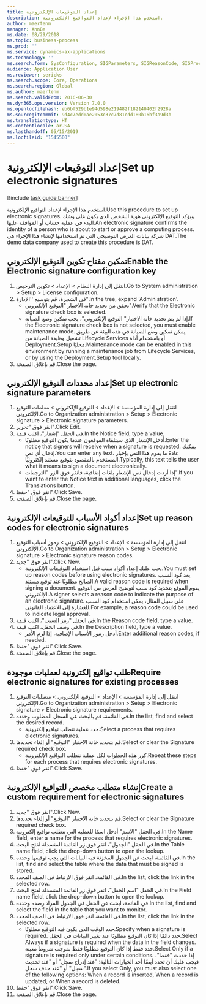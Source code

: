 ```yaml
---
title: إعداد التوقيعات الإلكترونية
description: استخدم هذا الإجراء لإعداد التواقيع الإلكترونية.
author: maertenm
manager: AnnBe
ms.date: 08/29/2018
ms.topic: business-process
ms.prod: ''
ms.service: dynamics-ax-applications
ms.technology: ''
ms.search.form: SysConfiguration, SIGParameters, SIGReasonCode, SIGProcSetup
audience: Application User
ms.reviewer: sericks
ms.search.scope: Core, Operations
ms.search.region: Global
ms.author: maertenm
ms.search.validFrom: 2016-06-30
ms.dyn365.ops.version: Version 7.0.0
ms.openlocfilehash: eb6bf529b1e94d598e219482f182140402f2928a
ms.sourcegitcommit: 9d4c7edd0ae2053c37c7d81cdd180b16bf3a9d3b
ms.translationtype: HT
ms.contentlocale: ar-SA
ms.lasthandoff: 05/15/2019
ms.locfileid: "1545500"
---
```

# <a name="set-up-electronic-signatures"></a><span data-ttu-id="e9aa0-103">إعداد التوقيعات الإلكترونية</span><span class="sxs-lookup"><span data-stu-id="e9aa0-103">Set up electronic signatures</span></span>

[!include [task guide banner](../../includes/task-guide-banner.md)]

<span data-ttu-id="e9aa0-104">استخدم هذا الإجراء لإعداد التواقيع الإلكترونية.</span><span class="sxs-lookup"><span data-stu-id="e9aa0-104">Use this procedure to set up electronic signatures.</span></span> <span data-ttu-id="e9aa0-105">ويؤكد التوقيع الإلكتروني هوية الشخص الذي يكون على وشك البدء في عملية حساب أو الموافقة عليها.</span><span class="sxs-lookup"><span data-stu-id="e9aa0-105">An electronic signature confirms the identity of a person who is about to start or approve a computing process.</span></span> <span data-ttu-id="e9aa0-106">شركة بيانات العرض التوضيحي التي تم استخدامها لإنشاء هذا الإجراء هي DAT.</span><span class="sxs-lookup"><span data-stu-id="e9aa0-106">The demo data company used to create this procedure is DAT.</span></span>


## <a name="enable-the-electronic-signature-configuration-key"></a><span data-ttu-id="e9aa0-107">تمكين مفتاح تكوين التوقيع الإلكتروني</span><span class="sxs-lookup"><span data-stu-id="e9aa0-107">Enable the Electronic signature configuration key</span></span>
1. <span data-ttu-id="e9aa0-108">انتقل إلى إدارة النظام > الإعداد > تكوين الترخيص.</span><span class="sxs-lookup"><span data-stu-id="e9aa0-108">Go to System administration > Setup > License configuration.</span></span>
2. <span data-ttu-id="e9aa0-109">في الشجرة، قم بتوسيع ''الإدارة".</span><span class="sxs-lookup"><span data-stu-id="e9aa0-109">In the tree, expand 'Administration'.</span></span>
    * <span data-ttu-id="e9aa0-110">تحقق من تحديد خانة الاختيار "التوقيع الإلكتروني".</span><span class="sxs-lookup"><span data-stu-id="e9aa0-110">Verify that the Electronic signature check box is selected.</span></span>  
    * <span data-ttu-id="e9aa0-111">إذا لم يتم تحديد خانة الاختيار" التوقيع الإلكتروني"، يجب تمكين وضع الصيانة.</span><span class="sxs-lookup"><span data-stu-id="e9aa0-111">If the Electronic signature check box is not selected, you must enable maintenance mode.</span></span> <span data-ttu-id="e9aa0-112">يمكن تمكين وضع الصيانة في هذه البيئة عن طريق تشغيل وظيفة الصيانة من Lifecycle Services أو باستخدام أداة Deployment.Setup محليًا.</span><span class="sxs-lookup"><span data-stu-id="e9aa0-112">Maintenance mode can be enabled in this environment by running a maintenance job from Lifecycle Services, or by using the Deployment.Setup tool locally.</span></span>  
3. <span data-ttu-id="e9aa0-113">قم بإغلاق الصفحة.</span><span class="sxs-lookup"><span data-stu-id="e9aa0-113">Close the page.</span></span>

## <a name="set-up-electronic-signature-parameters"></a><span data-ttu-id="e9aa0-114">إعداد محددات التوقيع الإلكتروني</span><span class="sxs-lookup"><span data-stu-id="e9aa0-114">Set up electronic signature parameters</span></span>
1. <span data-ttu-id="e9aa0-115">انتقل إلى إدارة المؤسسة > الإعداد > التوقيع الإلكتروني > معلمات التوقيع الإلكتروني.</span><span class="sxs-lookup"><span data-stu-id="e9aa0-115">Go to Organization administration > Setup > Electronic signature > Electronic signature parameters.</span></span>
2. <span data-ttu-id="e9aa0-116">انقر فوق "تحرير".</span><span class="sxs-lookup"><span data-stu-id="e9aa0-116">Click Edit.</span></span>
3. <span data-ttu-id="e9aa0-117">في الحقل "إشعار"، اكتب قيمة.</span><span class="sxs-lookup"><span data-stu-id="e9aa0-117">In the Notice field, type a value.</span></span>
    * <span data-ttu-id="e9aa0-118">أدخل الإشعار الذي سيتلقاه الموقعون عندما يكون التوقيع مطلوبًا.</span><span class="sxs-lookup"><span data-stu-id="e9aa0-118">Enter the notice that signers will receive when a signature is requested.</span></span> <span data-ttu-id="e9aa0-119">يمكنك إدخال أي نص.</span><span class="sxs-lookup"><span data-stu-id="e9aa0-119">You can enter any text.</span></span> <span data-ttu-id="e9aa0-120">عادةً ما يقوم هذا النص بإخبار المستخدم بالمقصود بتوقيع مستند إلكترونيًا.</span><span class="sxs-lookup"><span data-stu-id="e9aa0-120">Typically, this text tells the user what it means to sign a document electronically.</span></span>  
    * <span data-ttu-id="e9aa0-121">إذا أردت إدخال نص الإشعار بلغات إضافية، فانقر فوق الزر "الترجمات".</span><span class="sxs-lookup"><span data-stu-id="e9aa0-121">If you want to enter the Notice text in additional languages, click the Translations button.</span></span>  
4. <span data-ttu-id="e9aa0-122">انقر فوق "حفظ".</span><span class="sxs-lookup"><span data-stu-id="e9aa0-122">Click Save.</span></span>
5. <span data-ttu-id="e9aa0-123">قم بإغلاق الصفحة.</span><span class="sxs-lookup"><span data-stu-id="e9aa0-123">Close the page.</span></span>

## <a name="set-up-reason-codes-for-electronic-signatures"></a><span data-ttu-id="e9aa0-124">إعداد أكواد الأسباب للتوقيعات الإلكترونية</span><span class="sxs-lookup"><span data-stu-id="e9aa0-124">Set up reason codes for electronic signatures</span></span>
1. <span data-ttu-id="e9aa0-125">انتقل إلى إدارة المؤسسة > الإعداد > التوقيع الإلكتروني > رموز أسباب التوقيع الإلكتروني.</span><span class="sxs-lookup"><span data-stu-id="e9aa0-125">Go to Organization administration > Setup > Electronic signature > Electronic signature reason codes.</span></span>
2. <span data-ttu-id="e9aa0-126">انقر فوق "جديد".</span><span class="sxs-lookup"><span data-stu-id="e9aa0-126">Click New.</span></span>
    * <span data-ttu-id="e9aa0-127">يجب عليك إعداد أكواد سبب قبل استخدام التوقيعات الإلكترونية.</span><span class="sxs-lookup"><span data-stu-id="e9aa0-127">You must set up reason codes before using electronic signatures.</span></span> <span data-ttu-id="e9aa0-128">يعد كود السبب الصالح مطلوبًا عند توقيع مستند.</span><span class="sxs-lookup"><span data-stu-id="e9aa0-128">A valid reason code is required when signing a document.</span></span>     <span data-ttu-id="e9aa0-129">يقوم الموقع بتحديد كود سبب لتوضيح الغرض من التوقيع الإلكتروني.</span><span class="sxs-lookup"><span data-stu-id="e9aa0-129">A signer selects a reason code to indicate the purpose of an electronic signature.</span></span> <span data-ttu-id="e9aa0-130">على سبيل المثال، يمكن استخدام كود السبب للغشارة إلى الاعتماد القانوني.</span><span class="sxs-lookup"><span data-stu-id="e9aa0-130">For example, a reason code could be used to indicate legal approval.</span></span>  
3. <span data-ttu-id="e9aa0-131">في الحقل "رمز السبب"، اكتب قيمة.</span><span class="sxs-lookup"><span data-stu-id="e9aa0-131">In the Reason code field, type a value.</span></span>
4. <span data-ttu-id="e9aa0-132">في وصف الحقل، اكتب قيمة.</span><span class="sxs-lookup"><span data-stu-id="e9aa0-132">In the Description field, type a value.</span></span>
    * <span data-ttu-id="e9aa0-133">أدخل رموز الأسباب الإضافية، إذا لزم الأمر.</span><span class="sxs-lookup"><span data-stu-id="e9aa0-133">Enter additional reason codes, if needed.</span></span>  
5. <span data-ttu-id="e9aa0-134">انقر فوق "حفظ".</span><span class="sxs-lookup"><span data-stu-id="e9aa0-134">Click Save.</span></span>
6. <span data-ttu-id="e9aa0-135">قم بإغلاق الصفحة.</span><span class="sxs-lookup"><span data-stu-id="e9aa0-135">Close the page.</span></span>

## <a name="require-electronic-signatures-for-existing-processes"></a><span data-ttu-id="e9aa0-136">طلب تواقيع إلكترونية لعمليات موجودة</span><span class="sxs-lookup"><span data-stu-id="e9aa0-136">Require electronic signatures for existing processes</span></span>
1. <span data-ttu-id="e9aa0-137">انتقل إلى إدارة المؤسسة > الإعداد > التوقيع الإلكتروني > متطلبات التوقيع الإلكتروني.</span><span class="sxs-lookup"><span data-stu-id="e9aa0-137">Go to Organization administration > Setup > Electronic signature > Electronic signature requirements.</span></span>
2. <span data-ttu-id="e9aa0-138">في القائمة، قم بالبحث عن السجل المطلوب وحدده.</span><span class="sxs-lookup"><span data-stu-id="e9aa0-138">In the list, find and select the desired record.</span></span>
    * <span data-ttu-id="e9aa0-139">حدد عملية تتطلب تواقيع إلكترونية.</span><span class="sxs-lookup"><span data-stu-id="e9aa0-139">Select a process that requires electronic signatures.</span></span>  
3. <span data-ttu-id="e9aa0-140">قم بتحديد خانة الاختيار "التوقيع" أو إلغاء تحديدها.</span><span class="sxs-lookup"><span data-stu-id="e9aa0-140">Select or clear the Signature required check box.</span></span>
    * <span data-ttu-id="e9aa0-141">كرر هذه الخطوات لكل عملية تتطلب التواقيع الإلكترونية.</span><span class="sxs-lookup"><span data-stu-id="e9aa0-141">Repeat these steps for each process that requires electronic signatures.</span></span>  
4. <span data-ttu-id="e9aa0-142">انقر فوق "حفظ".</span><span class="sxs-lookup"><span data-stu-id="e9aa0-142">Click Save.</span></span>

## <a name="create-a-custom-requirement-for-electronic-signatures"></a><span data-ttu-id="e9aa0-143">إنشاء متطلب مخصص للتواقيع الإلكترونية</span><span class="sxs-lookup"><span data-stu-id="e9aa0-143">Create a custom requirement for electronic signatures</span></span>
1. <span data-ttu-id="e9aa0-144">انقر فوق "جديد".</span><span class="sxs-lookup"><span data-stu-id="e9aa0-144">Click New.</span></span>
2. <span data-ttu-id="e9aa0-145">قم بتحديد خانة الاختيار "التوقيع" أو إلغاء تحديدها.</span><span class="sxs-lookup"><span data-stu-id="e9aa0-145">Select or clear the Signature required check box.</span></span>
3. <span data-ttu-id="e9aa0-146">في الحقل "الاسم" أدخل اسمًا للعملية التي تتطلب تواقيع إلكترونية.</span><span class="sxs-lookup"><span data-stu-id="e9aa0-146">In the Name field, enter a name for the process that requires electronic signatures.</span></span>
4. <span data-ttu-id="e9aa0-147">في الحقل "الجدول"، انقر فوق زر القائمة المنسدلة لفتح البحث.</span><span class="sxs-lookup"><span data-stu-id="e9aa0-147">In the Table name field, click the drop-down button to open the lookup.</span></span>
5. <span data-ttu-id="e9aa0-148">في القائمة، ابحث عن الجدول المخزنة فيه البيانات التي يجب توقيعها وحدده.</span><span class="sxs-lookup"><span data-stu-id="e9aa0-148">In the list, find and select the table where the data that must be signed is stored.</span></span>
6. <span data-ttu-id="e9aa0-149">في القائمة، انقر فوق الارتباط في الصف المحدد.</span><span class="sxs-lookup"><span data-stu-id="e9aa0-149">In the list, click the link in the selected row.</span></span>
7. <span data-ttu-id="e9aa0-150">في الحقل "اسم الحقل"، انقر فوق زر القائمة المنسدلة لفتح البحث.</span><span class="sxs-lookup"><span data-stu-id="e9aa0-150">In the Field name field, click the drop-down button to open the lookup.</span></span>
8. <span data-ttu-id="e9aa0-151">في القائمة، ابحث عن الحقل في الجدول المراد رصده وحدده.</span><span class="sxs-lookup"><span data-stu-id="e9aa0-151">In the list, find and select the field in the table that you want to monitor.</span></span>
9. <span data-ttu-id="e9aa0-152">في القائمة، انقر فوق الارتباط في الصف المحدد.</span><span class="sxs-lookup"><span data-stu-id="e9aa0-152">In the list, click the link in the selected row.</span></span>
    * <span data-ttu-id="e9aa0-153">حدد الوقت الذي يكون فيه التوقيع مطلوبًا.</span><span class="sxs-lookup"><span data-stu-id="e9aa0-153">Specify when a signature is required.</span></span>     <span data-ttu-id="e9aa0-154">حدد دائمًا إذا كان التوقيع مطلوبًا عند تغيير البيانات في الحقل.</span><span class="sxs-lookup"><span data-stu-id="e9aa0-154">Select Always if a signature is required when the data in the field changes.</span></span>     <span data-ttu-id="e9aa0-155">حدد فقط إذا كان التوقيع مطلوبًا فقط بموجب شروط معينة.‬</span><span class="sxs-lookup"><span data-stu-id="e9aa0-155">Select Only if a signature is required only under certain conditions.</span></span> <span data-ttu-id="e9aa0-156">إذا حددت "فقط"، فيجب عليك أن تحدد أيضًا أحد الخيارات التالية: "عند إدراج سجل" أو "عند تحديث سجل" أو "عند حذف سجل".‬</span><span class="sxs-lookup"><span data-stu-id="e9aa0-156">If you select Only, you must also select one of the following options: When a record is inserted, When a record is updated, or When a record is deleted.</span></span>  
10. <span data-ttu-id="e9aa0-157">انقر فوق "حفظ".</span><span class="sxs-lookup"><span data-stu-id="e9aa0-157">Click Save.</span></span>
11. <span data-ttu-id="e9aa0-158">قم بإغلاق الصفحة.</span><span class="sxs-lookup"><span data-stu-id="e9aa0-158">Close the page.</span></span>

